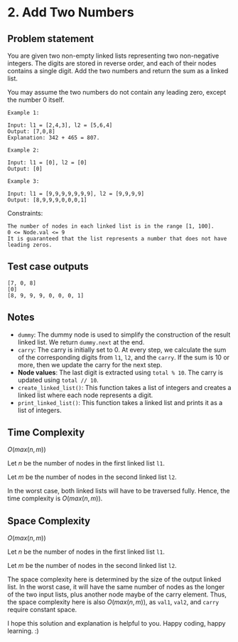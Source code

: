 # 2. Add Two Numbers

## Problem statement

You are given two non-empty linked lists representing two non-negative integers. The digits are stored in reverse order, and each of their nodes contains a single digit. Add the two numbers and return the sum as a linked list.

You may assume the two numbers do not contain any leading zero, except the number 0 itself.


```
Example 1:

Input: l1 = [2,4,3], l2 = [5,6,4]
Output: [7,0,8]
Explanation: 342 + 465 = 807.

Example 2:

Input: l1 = [0], l2 = [0]
Output: [0]

Example 3:

Input: l1 = [9,9,9,9,9,9,9], l2 = [9,9,9,9]
Output: [8,9,9,9,0,0,0,1]

```
 

Constraints:

```
The number of nodes in each linked list is in the range [1, 100].
0 <= Node.val <= 9
It is guaranteed that the list represents a number that does not have leading zeros.
```
 
## Test case outputs

```
[7, 0, 8]
[0]
[8, 9, 9, 9, 0, 0, 0, 1]
```

## Notes

* `dummy`: The dummy node is used to simplify the construction of the result linked list. We return `dummy.next` at the end.
* `carry`: The carry is initially set to 0. At every step, we calculate the sum of the corresponding digits from `l1`, `l2`, and the `carry`. If the sum is 10 or more, then we update the carry for the next step.
* **Node values**: The last digit is extracted using `total % 10`. The carry is updated using `total // 10`.
* `create_linked_list()`: This function takes a list of integers and creates a linked list where each node represents a digit.
* `print_linked_list()`: This function takes a linked list and prints it as a list of integers.

## Time Complexity

$O(max(n, m))$

Let $n$ be the number of nodes in the first linked list `l1`.

Let $m$ be the number of nodes in the second linked list `l2`.

In the worst case, both linked lists will have to be traversed fully. Hence, the time complexity is $O(max(n, m))$.

## Space Complexity

$O(max(n, m))$

Let $n$ be the number of nodes in the first linked list `l1`.

Let $m$ be the number of nodes in the second linked list `l2`.

The space complexity here is determined by the size of the output linked list. In the worst case, it will have the same number of nodes as the longer of the two input lists, plus another node maybe of the carry element. Thus, the space complexity here is also $O(max(n, m))$, as `val1`, `val2`, and `carry` require constant space.

I hope this solution and explanation is helpful to you. Happy coding, happy learning. :)